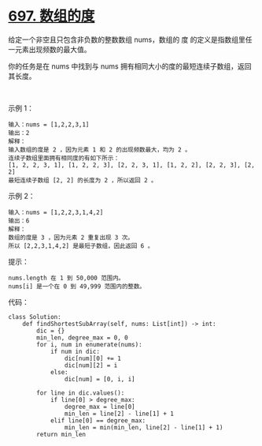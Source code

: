 # [697. 数组的度](https://leetcode.cn/problems/degree-of-an-array/)

给定一个非空且只包含非负数的整数数组 nums，数组的 度 的定义是指数组里任一元素出现频数的最大值。

你的任务是在 nums 中找到与 nums 拥有相同大小的度的最短连续子数组，返回其长度。

 

示例 1：
```
输入：nums = [1,2,2,3,1]
输出：2
解释：
输入数组的度是 2 ，因为元素 1 和 2 的出现频数最大，均为 2 。
连续子数组里面拥有相同度的有如下所示：
[1, 2, 2, 3, 1], [1, 2, 2, 3], [2, 2, 3, 1], [1, 2, 2], [2, 2, 3], [2, 2]
最短连续子数组 [2, 2] 的长度为 2 ，所以返回 2 。
```
示例 2：
```
输入：nums = [1,2,2,3,1,4,2]
输出：6
解释：
数组的度是 3 ，因为元素 2 重复出现 3 次。
所以 [2,2,3,1,4,2] 是最短子数组，因此返回 6 。
```

提示：
```
nums.length 在 1 到 50,000 范围内。
nums[i] 是一个在 0 到 49,999 范围内的整数。
```

代码：
```python3
class Solution:
    def findShortestSubArray(self, nums: List[int]) -> int:
        dic = {}
        min_len, degree_max = 0, 0
        for i, num in enumerate(nums):
            if num in dic:
                dic[num][0] += 1
                dic[num][2] = i
            else:
                dic[num] = [0, i, i]
        
        for line in dic.values():
            if line[0] > degree_max:
                degree_max = line[0]
                min_len = line[2] - line[1] + 1
            elif line[0] == degree_max:
                min_len = min(min_len, line[2] - line[1] + 1)
        return min_len
```